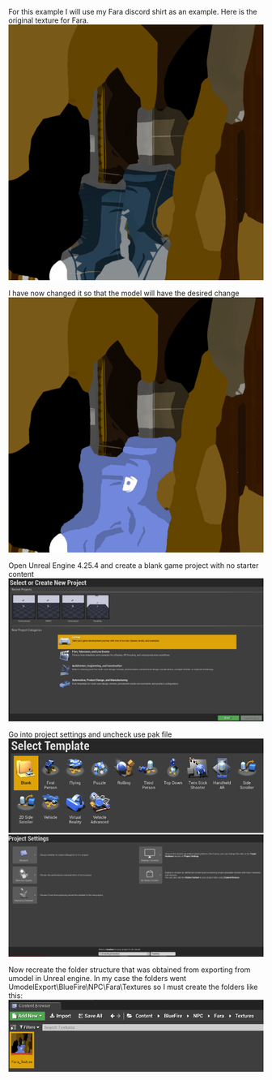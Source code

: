 For this example I will use my Fara discord shirt as an example. Here is the original texture for Fara.
![](Images/Fara_Texture.png)

I have now changed it so that the model will have the desired change
![](Images/faratex.PNG)

Open Unreal Engine 4.25.4 and create a blank game project with no starter content
![](Images/UE.PNG)

Go into project settings and uncheck use pak file
![](Images/UE2.PNG) ![](Images/UE3.PNG)

Now recreate the folder structure that was obtained from exporting from umodel in Unreal engine. In my case the folders went UmodelExport\BlueFire\NPC\Fara\Textures so I must create the folders like this:
![](Images/UE4.PNG)
